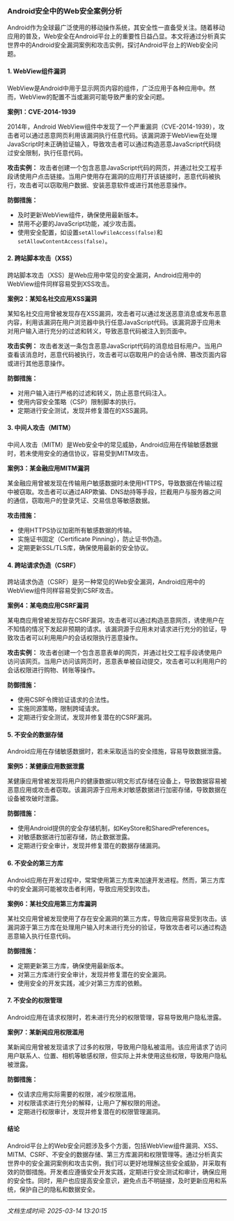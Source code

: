 ### Android安全中的Web安全案例分析

Android作为全球最广泛使用的移动操作系统，其安全性一直备受关注。随着移动应用的普及，Web安全在Android平台上的重要性日益凸显。本文将通过分析真实世界中的Android安全漏洞案例和攻击实例，探讨Android平台上的Web安全问题。

#### 1. WebView组件漏洞

WebView是Android中用于显示网页内容的组件，广泛应用于各种应用中。然而，WebView的配置不当或漏洞可能导致严重的安全问题。

**案例1：CVE-2014-1939**

2014年，Android WebView组件中发现了一个严重漏洞（CVE-2014-1939），攻击者可以通过恶意网页利用该漏洞执行任意代码。该漏洞源于WebView在处理JavaScript时未正确验证输入，导致攻击者可以通过构造恶意JavaScript代码绕过安全限制，执行任意代码。

**攻击实例：**
攻击者创建一个包含恶意JavaScript代码的网页，并通过社交工程手段诱使用户点击链接。当用户使用存在漏洞的应用打开该链接时，恶意代码被执行，攻击者可以窃取用户数据、安装恶意软件或进行其他恶意操作。

**防御措施：**
- 及时更新WebView组件，确保使用最新版本。
- 禁用不必要的JavaScript功能，减少攻击面。
- 使用安全配置，如设置`setAllowFileAccess(false)`和`setAllowContentAccess(false)`。

#### 2. 跨站脚本攻击（XSS）

跨站脚本攻击（XSS）是Web应用中常见的安全漏洞，Android应用中的WebView组件同样容易受到XSS攻击。

**案例2：某知名社交应用XSS漏洞**

某知名社交应用曾被发现存在XSS漏洞，攻击者可以通过发送恶意消息或发布恶意内容，利用该漏洞在用户浏览器中执行任意JavaScript代码。该漏洞源于应用未对用户输入进行充分的过滤和转义，导致恶意代码被注入到页面中。

**攻击实例：**
攻击者发送一条包含恶意JavaScript代码的消息给目标用户。当用户查看该消息时，恶意代码被执行，攻击者可以窃取用户的会话令牌、篡改页面内容或进行其他恶意操作。

**防御措施：**
- 对用户输入进行严格的过滤和转义，防止恶意代码注入。
- 使用内容安全策略（CSP）限制脚本的执行。
- 定期进行安全测试，发现并修复潜在的XSS漏洞。

#### 3. 中间人攻击（MITM）

中间人攻击（MITM）是Web安全中的常见威胁，Android应用在传输敏感数据时，若未使用安全的通信协议，容易受到MITM攻击。

**案例3：某金融应用MITM漏洞**

某金融应用曾被发现在传输用户敏感数据时未使用HTTPS，导致数据在传输过程中被窃取。攻击者可以通过ARP欺骗、DNS劫持等手段，拦截用户与服务器之间的通信，窃取用户的登录凭证、交易信息等敏感数据。

**攻击措施：**
- 使用HTTPS协议加密所有敏感数据的传输。
- 实施证书固定（Certificate Pinning），防止证书伪造。
- 定期更新SSL/TLS库，确保使用最新的安全协议。

#### 4. 跨站请求伪造（CSRF）

跨站请求伪造（CSRF）是另一种常见的Web安全漏洞，Android应用中的WebView组件同样容易受到CSRF攻击。

**案例4：某电商应用CSRF漏洞**

某电商应用曾被发现存在CSRF漏洞，攻击者可以通过构造恶意网页，诱使用户在不知情的情况下发起非预期的请求。该漏洞源于应用未对请求进行充分的验证，导致攻击者可以利用用户的会话权限执行恶意操作。

**攻击实例：**
攻击者创建一个包含恶意表单的网页，并通过社交工程手段诱使用户访问该网页。当用户访问该网页时，恶意表单被自动提交，攻击者可以利用用户的会话权限进行购物、转账等操作。

**防御措施：**
- 使用CSRF令牌验证请求的合法性。
- 实施同源策略，限制跨域请求。
- 定期进行安全测试，发现并修复潜在的CSRF漏洞。

#### 5. 不安全的数据存储

Android应用在存储敏感数据时，若未采取适当的安全措施，容易导致数据泄露。

**案例5：某健康应用数据泄露**

某健康应用曾被发现将用户的健康数据以明文形式存储在设备上，导致数据容易被恶意应用或攻击者窃取。该漏洞源于应用未对敏感数据进行加密存储，导致数据在设备被攻破时泄露。

**防御措施：**
- 使用Android提供的安全存储机制，如KeyStore和SharedPreferences。
- 对敏感数据进行加密存储，防止数据泄露。
- 定期进行安全审计，发现并修复潜在的数据存储漏洞。

#### 6. 不安全的第三方库

Android应用在开发过程中，常常使用第三方库来加速开发进程。然而，第三方库中的安全漏洞可能被攻击者利用，导致应用受到攻击。

**案例6：某社交应用第三方库漏洞**

某社交应用曾被发现使用了存在安全漏洞的第三方库，导致应用容易受到攻击。该漏洞源于第三方库在处理用户输入时未进行充分的验证，导致攻击者可以通过构造恶意输入执行任意代码。

**防御措施：**
- 定期更新第三方库，确保使用最新版本。
- 对第三方库进行安全审计，发现并修复潜在的安全漏洞。
- 使用安全的开发实践，减少对第三方库的依赖。

#### 7. 不安全的权限管理

Android应用在请求权限时，若未进行充分的权限管理，容易导致用户隐私泄露。

**案例7：某新闻应用权限滥用**

某新闻应用曾被发现请求了过多的权限，导致用户隐私被滥用。该应用请求了访问用户联系人、位置、相机等敏感权限，但实际上并未使用这些权限，导致用户隐私被泄露。

**防御措施：**
- 仅请求应用实际需要的权限，减少权限滥用。
- 对权限请求进行充分的解释，让用户了解权限的用途。
- 定期进行权限审计，发现并修复潜在的权限管理漏洞。

#### 结论

Android平台上的Web安全问题涉及多个方面，包括WebView组件漏洞、XSS、MITM、CSRF、不安全的数据存储、第三方库漏洞和权限管理等。通过分析真实世界中的安全漏洞案例和攻击实例，我们可以更好地理解这些安全威胁，并采取有效的防御措施。开发者应遵循安全开发实践，定期进行安全测试和审计，确保应用的安全性。同时，用户也应提高安全意识，避免点击不明链接，及时更新应用和系统，保护自己的隐私和数据安全。

---

*文档生成时间: 2025-03-14 13:20:15*




